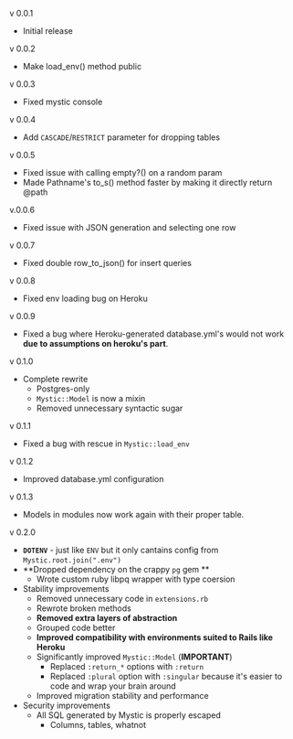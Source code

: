 v 0.0.1

- Initial release

v 0.0.2

- Make load_env() method public

v 0.0.3

- Fixed mystic console

v 0.0.4

- Add `CASCADE`/`RESTRICT` parameter for dropping tables

v 0.0.5

- Fixed issue with calling empty?() on a random param
- Made Pathname's to_s() method faster by making it directly return @path

v.0.0.6

- Fixed issue with JSON generation and selecting one row

v 0.0.7

- Fixed double row_to_json() for insert queries

v 0.0.8

- Fixed env loading bug on Heroku

v 0.0.9

- Fixed a bug where Heroku-generated database.yml's would not work **due to assumptions on heroku's part**.

v 0.1.0

- Complete rewrite
    * Postgres-only
    * `Mystic::Model` is now a mixin
    * Removed unnecessary syntactic sugar
    
v 0.1.1

- Fixed a bug with rescue in `Mystic::load_env`

v 0.1.2

- Improved database.yml configuration

v 0.1.3

- Models in modules now work again with their proper table.

v 0.2.0

- **`DOTENV`** - just like `ENV` but it only cantains config from `Mystic.root.join(".env")`
- **Dropped dependency on the crappy `pg` gem **
	* Wrote custom ruby libpq wrapper with type coersion
- Stability improvements
    - Removed unnecessary code in `extensions.rb`
    - Rewrote broken methods
    - **Removed extra layers of abstraction**
    - Grouped code better
    - **Improved compatibility with environments suited to Rails like Heroku**
    - Significantly improved `Mystic::Model` (**IMPORTANT**)
		- Replaced `:return_*` options with `:return`
		- Replaced `:plural` option with `:singular` because it's easier to code and wrap your brain around
	- Improved migration stability and performance
- Security improvements
	- All SQL generated by Mystic is properly escaped
		- Columns, tables, whatnot